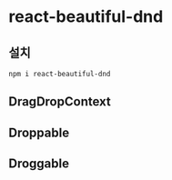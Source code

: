 # react-beautiful-dnd

## 설치
`npm i react-beautiful-dnd`

## DragDropContext

## Droppable

## Droggable
